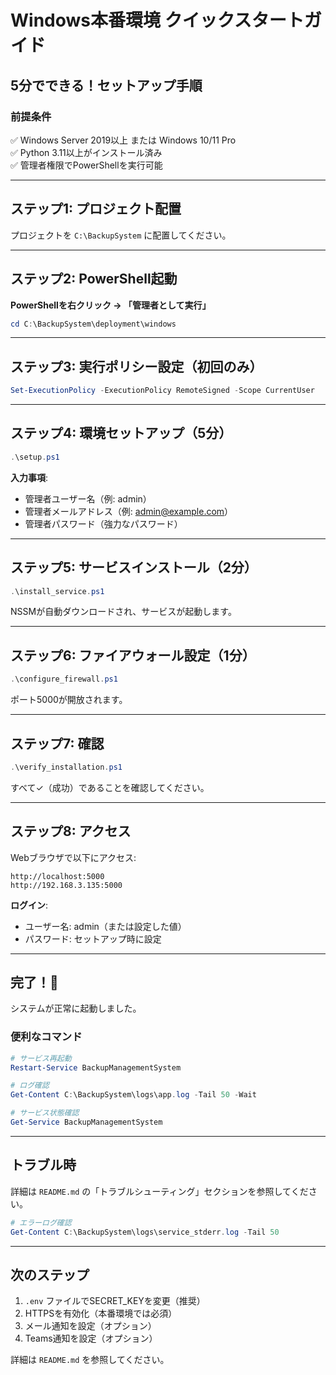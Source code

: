 # Windows本番環境 クイックスタートガイド

## 5分でできる！セットアップ手順

### 前提条件

✅ Windows Server 2019以上 または Windows 10/11 Pro  
✅ Python 3.11以上がインストール済み  
✅ 管理者権限でPowerShellを実行可能  

---

## ステップ1: プロジェクト配置

プロジェクトを `C:\BackupSystem` に配置してください。

---

## ステップ2: PowerShell起動

**PowerShellを右クリック → 「管理者として実行」**

```powershell
cd C:\BackupSystem\deployment\windows
```

---

## ステップ3: 実行ポリシー設定（初回のみ）

```powershell
Set-ExecutionPolicy -ExecutionPolicy RemoteSigned -Scope CurrentUser
```

---

## ステップ4: 環境セットアップ（5分）

```powershell
.\setup.ps1
```

**入力事項**:
- 管理者ユーザー名（例: admin）
- 管理者メールアドレス（例: admin@example.com）
- 管理者パスワード（強力なパスワード）

---

## ステップ5: サービスインストール（2分）

```powershell
.\install_service.ps1
```

NSSMが自動ダウンロードされ、サービスが起動します。

---

## ステップ6: ファイアウォール設定（1分）

```powershell
.\configure_firewall.ps1
```

ポート5000が開放されます。

---

## ステップ7: 確認

```powershell
.\verify_installation.ps1
```

すべて✓（成功）であることを確認してください。

---

## ステップ8: アクセス

Webブラウザで以下にアクセス:

```
http://localhost:5000
http://192.168.3.135:5000
```

**ログイン**:
- ユーザー名: admin（または設定した値）
- パスワード: セットアップ時に設定

---

## 完了！🎉

システムが正常に起動しました。

### 便利なコマンド

```powershell
# サービス再起動
Restart-Service BackupManagementSystem

# ログ確認
Get-Content C:\BackupSystem\logs\app.log -Tail 50 -Wait

# サービス状態確認
Get-Service BackupManagementSystem
```

---

## トラブル時

詳細は `README.md` の「トラブルシューティング」セクションを参照してください。

```powershell
# エラーログ確認
Get-Content C:\BackupSystem\logs\service_stderr.log -Tail 50
```

---

## 次のステップ

1. `.env` ファイルでSECRET_KEYを変更（推奨）
2. HTTPSを有効化（本番環境では必須）
3. メール通知を設定（オプション）
4. Teams通知を設定（オプション）

詳細は `README.md` を参照してください。
